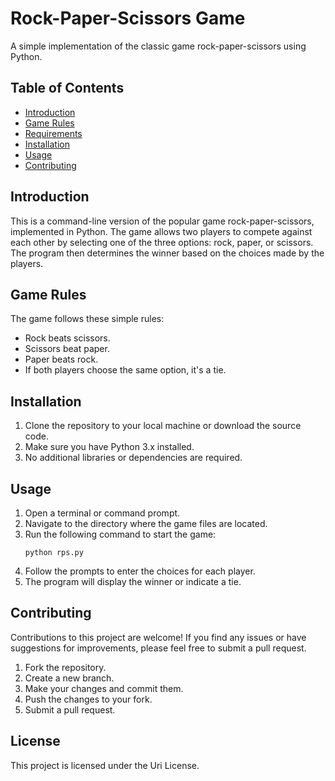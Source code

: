 # Rock-Paper-Scissors Game

A simple implementation of the classic game rock-paper-scissors using Python.

## Table of Contents

- [Introduction](#introduction)
- [Game Rules](#game-rules)
- [Requirements](#requirements)
- [Installation](#installation)
- [Usage](#usage)
- [Contributing](#contributing)

## Introduction

This is a command-line version of the popular game rock-paper-scissors, implemented in Python. The game allows two players to compete against each other by selecting one of the three options: rock, paper, or scissors. The program then determines the winner based on the choices made by the players.

## Game Rules

The game follows these simple rules:
- Rock beats scissors.
- Scissors beat paper.
- Paper beats rock.
- If both players choose the same option, it's a tie.

## Installation

1. Clone the repository to your local machine or download the source code.
2. Make sure you have Python 3.x installed.
3. No additional libraries or dependencies are required.

## Usage

1. Open a terminal or command prompt.
2. Navigate to the directory where the game files are located.
3. Run the following command to start the game:
    ```
    python rps.py
    ```
4. Follow the prompts to enter the choices for each player.
5. The program will display the winner or indicate a tie.

## Contributing

Contributions to this project are welcome! If you find any issues or have suggestions for improvements, please feel free to submit a pull request.

1. Fork the repository.
2. Create a new branch.
3. Make your changes and commit them.
4. Push the changes to your fork.
5. Submit a pull request.

## License

This project is licensed under the Uri License.

